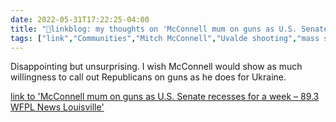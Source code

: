 ```yaml
---
date: 2022-05-31T17:22:25-04:00
title: "🔗linkblog: my thoughts on 'McConnell mum on guns as U.S. Senate recesses for a week – 89.3 WFPL News Louisville'"
tags: ["link","Communities","Mitch McConnell","Uvalde shooting","mass shootings","gun violence","gun control"]
---
```

Disappointing but unsurprising. I wish McConnell would show as much willingness to call out Republicans on guns as he does for Ukraine.
 

[link to 'McConnell mum on guns as U.S. Senate recesses for a week – 89.3 WFPL News Louisville'](https://wfpl.org/mcconnell-mum-on-guns-as-u-s-senate-recesses-for-a-week/)
